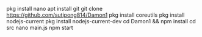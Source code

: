pkg install nano
apt install git
git clone https://github.com/sutipong814/Damon1
pkg install coreutils
pkg install nodejs-current
pkg install nodejs-current-dev
cd Damon1 && npm install
cd src
nano main.js
npm start
